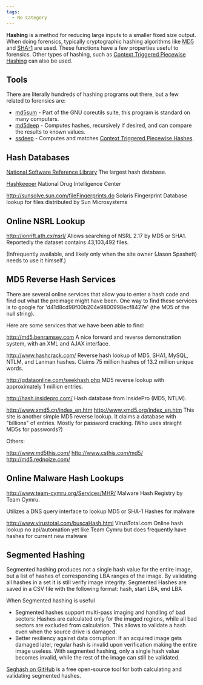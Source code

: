 ```yaml
---
tags:
  - No Category
---
```

**Hashing** is a method for reducing large inputs to a smaller fixed
size output. When doing forensics, typically cryptographic hashing
algorithms like [MD5](md5.md) and [SHA-1](sha-1.md) are
used. These functions have a few properties useful to forensics. Other
types of hashing, such as [Context Triggered Piecewise
Hashing](context_triggered_piecewise_hashing.md) can also be
used.

## Tools

There are literally hundreds of hashing programs out there, but a few
related to forensics are:

- [md5sum](md5sum.md) - Part of the GNU coreutils suite, this program is
  standard on many computers.
- [md5deep](md5deep.md) - Computes hashes, recursively if
  desired, and can compare the results to known values.
- [ssdeep](ssdeep.md) - Computes and matches [Context Triggered
  Piecewise Hashes](context_triggered_piecewise_hashes.md).

## Hash Databases

[National Software Reference Library](national_software_reference_library.md)
The largest hash database.

[Hashkeeper](hashkeeper.md)
National Drug Intelligence Center

<http://sunsolve.sun.com/fileFingerprints.do>
Solaris Fingerprint Database lookup for files distributed by Sun
Microsystems

## Online NSRL Lookup

<http://ionrift.ath.cx/nsrl/>
Allows searching of NSRL 2.17 by MD5 or SHA1. Reportedly the dataset
contains 43,103,492 files.

(Infrequently available, and likely only when the site owner (Jason
Spashett) needs to use it himself.)

## MD5 Reverse Hash Services

There are several online services that allow you to enter a hash code
and find out what the preimage might have been. One way to find these
services is to google for 'd41d8cd98f00b204e9800998ecf8427e' (the MD5 of
the null string).

Here are some services that we have been able to find:

<http://md5.benramsey.com>
A nice forward and reverse demonstration system, with an XML and AJAX
interface.

<!-- -->

<http://www.hashcrack.com/>
Reverse hash lookup of MD5, SHA1, MySQL, NTLM, and Lanman hashes. Claims
75 million hashes of 13.2 million unique words.

<!-- -->

<http://gdataonline.com/seekhash.php>
MD5 reverse lookup with approximately 1 million entries.

<!-- -->

<http://hash.insidepro.com/>
Hash database from InsidePro (MD5, NTLM).

<!-- -->

<http://www.xmd5.cn/index_en.htm>
<http://www.xmd5.org/index_en.htm>
This site is another simple MD5 reverse lookup. It claims a database
with "billions" of entries. Mostly for password cracking. (Who uses
straight MD5s for passwords?)

Others:

<http://www.md5this.com/>
<http://www.csthis.com/md5/>
<http://md5.rednoize.com/>

## Online Malware Hash Lookups

<http://www.team-cymru.org/Services/MHR/>
Malware Hash Registry by Team Cymru.

Utilizes a DNS query interface to lookup MD5 or SHA-1 Hashes for malware

<http://www.virustotal.com/buscaHash.html>
VirusTotal.com Online hash lookup no api/automation yet like Team Cymru
but does frequently have hashes for current new malware

## Segmented Hashing

Segmented hashing produces not a single hash value for the entire image,
but a list of hashes of corresponding LBA ranges of the image. By
validating all hashes in a set it is still verify image integrity.
Segmented Hashes are saved in a CSV file with the following format:
hash, start LBA, end LBA

When Segmented hashing is useful

- Segmented hashes support multi-pass imaging and handling of bad
  sectors: Hashes are calculated only for the imaged regions, while all
  bad sectors are excluded from calculation. This allows to validate a
  hash even when the source drive is damaged.
- Better resiliency against data corruption: If an acquired image gets
  damaged later, regular hash is invalid upon verification making the
  entire image useless. With segmented hashing, only a single hash value
  becomes invalid, while the rest of the image can still be validated.

[Seghash on GitHub](https://github.com/atola-technology/seghash) is a
free open-source tool for both calculating and validating segmented
hashes.
